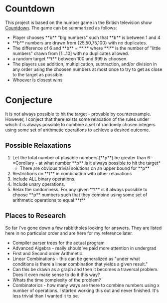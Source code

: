 # Countdown
This project is based on the number game in the British television show [Countdown](https://en.wikipedia.org/wiki/Countdown_(game_show)). The game can be summarized as follows: 
<ul>
  <li> Player chooses **b** "big numbers" such that **b** is between 1 and 4</li>
  <li> **b** numbers are drawn from {25,50,75,100} with no duplicates. </li>
  <li> The difference of 6 and **b** = **l** where **l** is the number of "little numbers" drawn from [1...10] with no duplicates allowed. </li>
  <li> a random target **t** between 100 and 999 is choosen.</li>
  <li> The players use addition, multiplication, subtraction, and/or division in any order using the choosen numbers at most once to try to get as close to the target as possible.</li>
  <li> Whoever is closest wins</li>
</ul>

# Conjecture
It is not always possible to hit the target - provable by counterexample. However, I conject that there exists some relaxation of the rules under which it is always possible to combine a set of randomly chosen integers using some set of arithmetic operations to achieve a desired outcome. 

## Possible Relaxations
<ol>
  <li> Let the total number of playable numbers (**p**) be greater than 6 - *Corollary - at what number **p** is it always possible to hit the target* 
    <ul> 
      <li> There are obvious trivial solutions on an upper bound for **p** 
    </ul>
  </li>
  <li> Restrictions on **t** in combination with other relaxations </li>
  <li> Include ALL binary operations. </li>
  <li> Include unary operations. </li>
  <li> Relax the randomness. For any given **t** is it always possible to choose **p** numbers such that they combine using some set of arithmetic operations to equal **t** </li>
</ol>

## Places to Research
So far I've gone down a few rabbitholes looking for answers. They are listed here in no particular order and are here for my reference later. 
<ul>
  <li> Compiler parser trees for the actual program</li>
  <li> Advanced Algebra - really should've paid more attention in undergrad</li>
  <li> First and Second order Arithmetic</li>
  <li> Linear Combinations - this can be generalized as "under what conditions is there a linear combination that yields a given result."</li>
  <li> Can this be drawn as a graph and then it becomes a traversal problem. Does it even make sense to do it this way?</li>
  <li> Whats the time complexity of the problem? </li>
  <li> Combinatorics - how many ways are there to combine numbers using x number of operations. I started working this out and never finished. It's less trivial than I wanted it to be.</li>
</ul>
